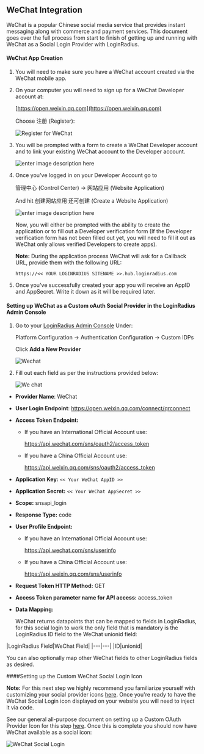 ## WeChat Integration

WeChat is a popular Chinese social media service that provides instant messaging along with commerce and payment services. This document goes over the full process from start to finish of getting up and running with WeChat as a Social Login Provider with LoginRadius.

#### WeChat App Creation

1. You will need to make sure you have a WeChat account created via the WeChat mobile app.

2. On your computer you will need to sign up for a WeChat Developer account at: 

	[https://open.weixin.qq.com](https://open.weixin.qq.com)

	Choose 注册 (Register):

	![Register for WeChat](https://apidocs.lrcontent.com/images/Edit1-1_278995a061e64500214.09755099.png "Register for WeChat")

3. You will be prompted with a form to create a WeChat Developer account and to link your existing WeChat account to the Developer account.

	![enter image description here](https://apidocs.lrcontent.com/images/developerform_238515a0620ea00ab08.56742802.png "")

4. Once you've logged in on your Developer Account go to

	管理中心 (Control Center) -> 网站应用 (Website Application)

	And hit 创建网站应用 还可创建 (Create a Website Application)

	![enter image description here](https://apidocs.lrcontent.com/images/edit2-1_300995a061eb3cf4c21.90241457.png "")

	Now, you will either be prompted with the ability to create the application or to fill out a Developer verification form (If the Developer verification form has not been filled out yet, you will need to fill it out as WeChat only allows verified Developers to create apps).

	**Note:** During the application process WeChat will ask for a Callback URL, provide them with the following URL:

	`https://<< YOUR LOGINRADIUS SITENAME >>.hub.loginradius.com`

5. Once you've successfully created your app you will receive an AppID and AppSecret. Write it down as it will be required later.


#### Setting up WeChat as a Custom oAuth Social Provider in the LoginRadius Admin Console

1. Go to your [LoginRadius Admin Console](https://adminconsole.loginradius.com) Under:

	Platform Configuration -> Authentication Configuration -> Custom IDPs
	
	Click **Add a New Provider**

	![Wechat](https://apidocs.lrcontent.com/images/Custom_Idps_LoginRadius_User_Dashboard-1-1_180345eda17f5f3ade6.79330247.png "OAuth Provider")

2. Fill out each field as per the instructions provided below:

	![We chat](https://apidocs.lrcontent.com/images/Custom_Idps_LoginRadius_User_Dashboard-3_279245eda197cac8479.13892890.png "Provider Form")


- **Provider Name**: WeChat

- **User Login Endpoint**: https://open.weixin.qq.com/connect/qrconnect
	
	
- **Access Token Endpoint:** 

	- If you have an International Official Account use:

		https://api.wechat.com/sns/oauth2/access_token
	
	- If you have a China Official Account use:

		https://api.weixin.qq.com/sns/oauth2/access_token

- **Application Key:**  `<< Your WeChat AppID >>`

- **Application Secret:**  `<< Your WeChat AppSecret >>`

- **Scope:**  snsapi_login

- **Response Type:** code

- **User Profile Endpoint:**

	- If you have an International Official Account use:

		https://api.wechat.com/sns/userinfo
	
	- If you have a China Official Account use:

		https://api.weixin.qq.com/sns/userinfo

- **Request Token HTTP Method:** GET

- **Access Token parameter name for API access:** access_token

- **Data Mapping:**

	WeChat returns datapoints that can be mapped to fields in LoginRadius, for this social login to work the only field that is mandatory is the LoginRadius ID field to the WeChat unionid field:

|LoginRadius Field|WeChat Field|
	|---|---|
	|ID|unionid|

You can also optionally map other WeChat fields to other 	LoginRadius fields as desired.



####Setting up the Custom WeChat Social Login Icon

**Note:** For this next step we highly recommend you familiarize yourself with customizing your social provider icons [here](https://www.loginradius.com/docs/api/v2/user-registration/user-registration-getting-started#socialinterfacecustomization10). Once you're ready to have the WeChat Social Login icon displayed on your website you will need to inject it via code.

See our general all-purpose document on setting up a Custom OAuth Provider Icon for this step [here](https://www.loginradius.com/docs/api/v2/custom-identity-provider/custom-oauth-provider#settingupthecustomicon1). Once this is complete you should now have WeChat available as a social icon:

![WeChat Social Login](https://apidocs.lrcontent.com/images/Social-Login_33285a062123839806.18218724.png "WeChat Social Login")
